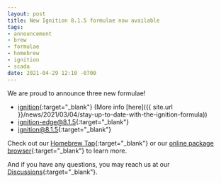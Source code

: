 ```yaml
---
layout: post
title: New Ignition 8.1.5 formulae now available
tags:
- announcement
- brew
- formulae
- homebrew
- ignition
- scada
date: 2021-04-29 12:10 -0700
---
```

We are proud to announce three new formulae!

- [ignition](https://formulae.coatl.dev/formula/ignition){:target="_blank"} (More info [here]({{ site.url }}/news/2021/03/04/stay-up-to-date-with-the-ignition-formula))
- [ignition-edge@8.1.5](https://formulae.coatl.dev/formula/ignition-edge@8.1.5){:target="_blank"}
- [ignition@8.1.5](https://formulae.coatl.dev/formula/ignition@8.1.5){:target="_blank"}

Check out our [Homebrew Tap](https://github.com/coatl-dev/homebrew-coatl-dev/){:target="_blank"} or our [online package browser](https://formulae.coatl.dev){:target="_blank"} to learn more.

And if you have any questions, you may reach us at our [Discussions](https://github.com/coatl-dev/discussions/discussions){:target="_blank"}.
